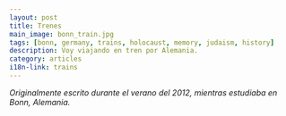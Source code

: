 ```yaml
---
layout: post
title: Trenes
main_image: bonn_train.jpg
tags: [bonn, germany, trains, holocaust, memory, judaism, history]
description: Voy viajando en tren por Alemania.
category: articles
i18n-link: trains
---
```

_Originalmente escrito durante el verano del 2012, mientras estudiaba en Bonn, Alemania._
